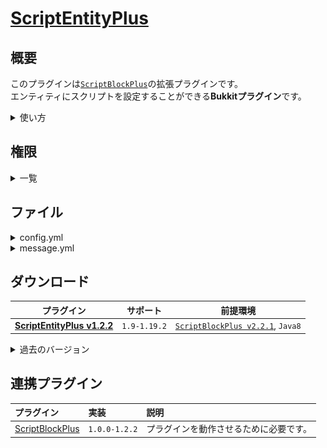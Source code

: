 [ScriptEntityPlus](https://github.com/yuttyann/ScriptEntityPlus)
==========

概要
-----------
このプラグインは[`ScriptBlockPlus`](#連携プラグイン)の拡張プラグインです。  
エンティティにスクリプトを設定することができる**Bukkitプラグイン**です。  
<details>
<summary>使い方</summary>

### ツールのモード
ツールをメインハンドに所持した状態で左クリック行うことでモードを切り替えることができます。  

**`NORMAL MODE`**  
エンティティをクリックした際に実行されるスクリプトを設定することができます。  

**`DEATH MODE`**  
エンティティが死亡した際に実行されるスクリプトを設定することができます。 

### チャットのイベント
色付きのテキストにカーソルを合わせる、クリックを行うことで情報の表示や実行をすることができます。  
  
**スクリプトの選択 `[MAINHAND+SHIFT+LEFT_CLICK]`**  
緑色のテキストをクリックすることで、エンティティに設定したいスクリプトを選択することができます。  
![ScriptTypes](https://github.com/yuttyann/FileArchive/blob/main/ScriptEntityPlus/image/ScriptTypes.png?raw=true)  

**設定されているスクリプトの表示 `[OFFHAND+RIGHT_CLICK]`**  
緑色のテキストをクリックすることで、スクリプトを実行するコマンドがチャットに設定されます。  
![Scripts](https://github.com/yuttyann/FileArchive/blob/main/ScriptEntityPlus/image/Scripts.png?raw=true)  

**エンティティの設定 `[OFFHAND+SHIFT+RIGHT_CLICK]`**  
橙色の`[...]`で囲まれたテキストをクリックすることで、設定の`有効`、`無効`、`表示`を行うことができます。  
また、水色のテキストにカーソルを合わせることで設定の説明が表示されます。  
![EntitySettings](https://github.com/yuttyann/FileArchive/blob/main/ScriptEntityPlus/image/EntitySettings.png?raw=true)  

### 設定の削除
ScriptBlockPlusのスクリプトの種類と座標をエンティティのUUIDを元に保存しているため、  
UUIDの変更(例: 額縁のアイテムを変更等)があった場合設定ファイルが残存し続けてしまうので注意してください。  
また、エンティティのスクリプトを削除しても設定元のスクリプトには影響はありません。  
**ファイルのパス：** 設定の保存先は`plugins/ScriptBlockPlus/json/entityscript/....`です。  
**ファイルの削除：** ツールでの削除またはプレイヤー以外が死亡した場合に設定ファイルが削除されます。  
</details>

権限
-----------
<details>
<summary>一覧</summary>

| 権限 | 説明 |
|:---|:---|
| scriptentityplus.tool.scriptconnection | `Script Connection`を利用するために必要です。 |
</details>

ファイル
-----------
<details>
<summary>config.yml</summary>

```yaml
# ScriptEntityPlus v1.2.2 Config #


## ===== 開発者向け ===== ##
# 基本的に開発者以外は設定を変更しないでください。
# オプションの正確なクラスパスを指定してください。
# オプション内で取得する座標をエンティティの座標へ書き換える機能です。
FilterOptions:
- 'com.github.yuttyann.scriptblockplus.script.option.chat.Command'
- 'com.github.yuttyann.scriptblockplus.script.option.chat.Console'
- 'com.github.yuttyann.scriptblockplus.script.option.chat.BypassOP'
- 'com.github.yuttyann.scriptblockplus.script.option.vault.BypassPerm'
- 'com.github.yuttyann.scriptblockplus.script.option.vault.BypassGroup'
- 'com.github.yuttyann.scriptblockplus.script.option.other.PlaySound'
```
</details>

<details>
<summary>message.yml</summary>

```yaml
# ScriptEntityPlus v1.2.2 Message #
# Author: yuttyann44581


# &(code) : カラーコード(以降の項目全て対象)

## ===== ScriptConnection ===== ##
# プレースホルダはありません
ScriptConnection:
- '&aこのツールは、エンティティに対するスクリプトの操作をサポートします。'
- '&d---------- [ メインハンド ] ----------'
- '&6左クリック: &eツールのモードを変更します。'
- '&6右クリック: &eエンティティにスクリプトを設定します。'
- '&6シフト+左クリック: &e指定したスクリプトを選択します。'
- '&6シフト+右クリック: &eエンティティのスクリプトを削除します。'
- '&d---------- [ オフハンド ] ----------'
- '&6右クリック: &eエンティティに設定されているスクリプトを表示します。'
- '&6シフト+右クリック: &eエンティティの設定を表示します。'

# |~, \n : 改行(以降の項目全て対象)

## ===== Messages ===== ##
# プレースホルダはありません
InvincibleTextMessage: '&bエンティティへのダメージを無効化する設定'
ProjectileTextMessage: '&b発射物によってスクリプトを実行する設定'

# %name%  : 設定の名前
# %value% : 設定の値
SettingValueMessage: '&a設定"&b&l%name%&r&a"の値は"&e%value%&a"に変更されました。'
SettingViewMessage: '&d設定"&b&l%name%&r&d"の値は"&e%value%&d"です。'

# %scriptkey% : スクリプトキー
ScriptSelectMessage: '&aスクリプト"%scriptkey%"を指定しました。'

# %toolmode%   : ツールのモード
# %entitytype% : エンティティの種類
ScriptSettingEntityMessage: '&aエンティティ"%entitytype%"に"%toolmode%"のスクリプトを設定しました。'
ScriptRemoveEntityMessage: '&cエンティティ"%entitytype%"のスクリプトを削除しました。'
```
</details>

ダウンロード
-----------
| プラグイン | サポート | 前提環境 |
|:---:|:---:|:---:|
| [**ScriptEntityPlus v1.2.2**](https://github.com/yuttyann/FileArchive/raw/main/ScriptEntityPlus/jar/1.2.2/ScriptEntityPlus%20v1.2.2.jar) | `1.9-1.19.2` | [`ScriptBlockPlus v2.2.1`](#連携プラグイン), `Java8` |

<details>
<summary>過去のバージョン</summary>

| プラグイン | サポート | 前提環境 |
|:---:|:---:|:---:|
| [ScriptEntityPlus v1.2.1](https://github.com/yuttyann/FileArchive/raw/main/ScriptEntityPlus/jar/1.2.1/ScriptEntityPlus%20v1.2.1.jar) | `1.9-1.18` | [`ScriptBlockPlus v2.2.1`](#連携プラグイン), `Java8` |
| [ScriptEntityPlus v1.2.0](https://github.com/yuttyann/FileArchive/raw/main/ScriptEntityPlus/jar/1.2.0/ScriptEntityPlus%20v1.2.0.jar) | `1.9-1.18` | [`ScriptBlockPlus v2.2.0`](#連携プラグイン), `Java8` |
| [ScriptEntityPlus v1.1.9](https://github.com/yuttyann/FileArchive/raw/main/ScriptEntityPlus/jar/1.1.9/ScriptEntityPlus%20v1.1.9.jar) | `1.9-1.17.1` | [`ScriptBlockPlus v2.1.8`](#連携プラグイン), `Java8` |
| [ScriptEntityPlus v1.1.8](https://github.com/yuttyann/FileArchive/raw/main/ScriptEntityPlus/jar/1.1.8/ScriptEntityPlus%20v1.1.8.jar) | `1.9-1.17.1` | [`ScriptBlockPlus v2.1.7`](#連携プラグイン), `Java8` |
| [ScriptEntityPlus v1.1.7](https://github.com/yuttyann/FileArchive/raw/main/ScriptEntityPlus/jar/1.1.7/ScriptEntityPlus%20v1.1.7.jar) | `1.9-1.17.1` | [`ScriptBlockPlus v2.1.6`](#連携プラグイン), `Java8` |
| [ScriptEntityPlus v1.1.6](https://github.com/yuttyann/FileArchive/raw/main/ScriptEntityPlus/jar/1.1.6/ScriptEntityPlus%20v1.1.6.jar) | `1.9-1.16.5` | [`ScriptBlockPlus v2.1.4`](#連携プラグイン), `Java8` |
| [ScriptEntityPlus v1.1.5](https://github.com/yuttyann/FileArchive/raw/main/ScriptEntityPlus/jar/1.1.5/ScriptEntityPlus%20v1.1.5.jar) | `1.9-1.16.5` | [`ScriptBlockPlus v2.1.3`](#連携プラグイン), `Java8` |
| [ScriptEntityPlus v1.1.4](https://github.com/yuttyann/FileArchive/raw/main/ScriptEntityPlus/jar/1.1.4/ScriptEntityPlus%20v1.1.4.jar) | `1.9-1.16.5` | [`ScriptBlockPlus v2.1.2`](#連携プラグイン), `Java8` |
| [ScriptEntityPlus v1.1.3](https://github.com/yuttyann/FileArchive/raw/main/ScriptEntityPlus/jar/1.1.3/ScriptEntityPlus%20v1.1.3.jar) | `1.9-1.16.5` | [`ScriptBlockPlus v2.1.0`](#連携プラグイン), `Java8` |
| [ScriptEntityPlus v1.1.2](https://github.com/yuttyann/FileArchive/raw/main/ScriptEntityPlus/jar/1.1.2/ScriptEntityPlus%20v1.1.2.jar) | `1.9-1.16.5` | [`ScriptBlockPlus v2.0.9`](#連携プラグイン), `Java8` |
| [ScriptEntityPlus v1.1.1](https://github.com/yuttyann/FileArchive/raw/main/ScriptEntityPlus/jar/1.1.1/ScriptEntityPlus%20v1.1.1.jar) | `1.9-1.16.5` | [`ScriptBlockPlus v2.0.8`](#連携プラグイン), `Java8` |
| [ScriptEntityPlus v1.1.0](https://github.com/yuttyann/FileArchive/raw/main/ScriptEntityPlus/jar/1.1.0/ScriptEntityPlus%20v1.1.0.jar) | `1.9-1.16.5` | [`ScriptBlockPlus v2.0.7`](#連携プラグイン), `Java8` |
| [ScriptEntityPlus v1.0.9](https://github.com/yuttyann/FileArchive/raw/main/ScriptEntityPlus/jar/1.0.9/ScriptEntityPlus%20v1.0.9.jar) | `1.9-1.16.5` | [`ScriptBlockPlus v2.0.5`](#連携プラグイン), `Java8` |
| [ScriptEntityPlus v1.0.8](https://github.com/yuttyann/FileArchive/raw/main/ScriptEntityPlus/jar/1.0.8/ScriptEntityPlus%20v1.0.8.jar) | `1.9-1.16.5` | [`ScriptBlockPlus v2.0.4`](#連携プラグイン), `Java8` |
| [ScriptEntityPlus v1.0.7](https://github.com/yuttyann/FileArchive/raw/main/ScriptEntityPlus/jar/1.0.7/ScriptEntityPlus%20v1.0.7.jar) | `1.9-1.16.5` | [`ScriptBlockPlus v2.0.3`](#連携プラグイン), `Java8` |
| [ScriptEntityPlus v1.0.6](https://github.com/yuttyann/FileArchive/raw/main/ScriptEntityPlus/jar/1.0.6/ScriptEntityPlus%20v1.0.6.jar) | `1.9-1.16.5` | [`ScriptBlockPlus v2.0.2`](#連携プラグイン), `Java8` |
| [ScriptEntityPlus v1.0.5](https://github.com/yuttyann/FileArchive/raw/main/ScriptEntityPlus/jar/1.0.5/ScriptEntityPlus%20v1.0.5.jar) | `1.9-1.16.5` | [`ScriptBlockPlus v2.0.1`](#連携プラグイン), `Java8` |
| [ScriptEntityPlus v1.0.4](https://github.com/yuttyann/FileArchive/raw/main/ScriptEntityPlus/jar/1.0.4/ScriptEntityPlus%20v1.0.4.jar) | `1.9-1.16.2` | [`ScriptBlockPlus v2.0.0`](#連携プラグイン), `Java8` |
| [ScriptEntityPlus v1.0.3](https://github.com/yuttyann/FileArchive/raw/main/ScriptEntityPlus/jar/1.0.3/ScriptEntityPlus%20v1.0.3.jar) | `1.9-1.15.2` | [`ScriptBlockPlus v1.9.3`](#連携プラグイン), `Java8` |
| [ScriptEntityPlus v1.0.2](https://github.com/yuttyann/FileArchive/raw/main/ScriptEntityPlus/jar/1.0.2/ScriptEntityPlus%20v1.0.2.jar) | `1.9-1.15.2` | [`ScriptBlockPlus v1.9.3`](#連携プラグイン), `Java8` |
| [ScriptEntityPlus v1.0.1](https://github.com/yuttyann/FileArchive/raw/main/ScriptEntityPlus/jar/1.0.1/ScriptEntityPlus%20v1.0.1.jar) | `1.9-1.15.2` | [`ScriptBlockPlus v1.9.3`](#連携プラグイン), `Java8` |
| [ScriptEntityPlus v1.0.0](https://github.com/yuttyann/FileArchive/raw/main/ScriptEntityPlus/jar/1.0.0/ScriptEntityPlus%20v1.0.0.jar) | `1.9-1.15.2` | [`ScriptBlockPlus v1.9.3`](#連携プラグイン), `Java8` |
</details>

連携プラグイン
-----------
| プラグイン | 実装 | 説明 |
|:---|:---|:---|
| [ScriptBlockPlus](https://github.com/yuttyann/FileArchive/tree/main/ScriptBlockPlus) | `1.0.0-1.2.2` | プラグインを動作させるために必要です。 |